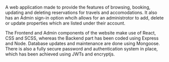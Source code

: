 A web application made to provide the features of browsing, booking, updating and deleting reservations for travels and accomodations. 
It also has an Admin sign-in option whcih allows for an administrotor to add, delete or update properties which are listed under their account.

The Frontend and Admin components of the website make use of React, CSS and SCSS, whereas the Backend part has been coded using Express and Node. 
Database updates and maintenance are done using Mongoose. There is also a fully secure password and authentication system in place, which has been achieved using JWTs and encryptjs.
